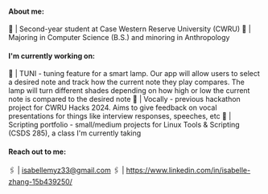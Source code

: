 #### About me:
  🦎 | Second-year student at Case Western Reserve University (CWRU)
  🌷 | Majoring in Computer Science (B.S.) and minoring in Anthropology

#### I'm currently working on:
  🔖 | TUNI - tuning feature for a smart lamp. Our app will allow users to select a desired note and track how the current note they play compares. The lamp will turn different shades depending on how high or low the current note is compared to the desired note
  🔖 | Vocally - previous hackathon project for CWRU Hacks 2024. Aims to give feedback on vocal presentations for things like interview responses, speeches, etc
  🔖 | Scripting portfolio - small/medium projects for Linux Tools & Scripting (CSDS 285), a class I'm currently taking

#### Reach out to me:
  🖇️ | isabellemyz33@gmail.com
  🖇️ | https://www.linkedin.com/in/isabelle-zhang-15b439250/
